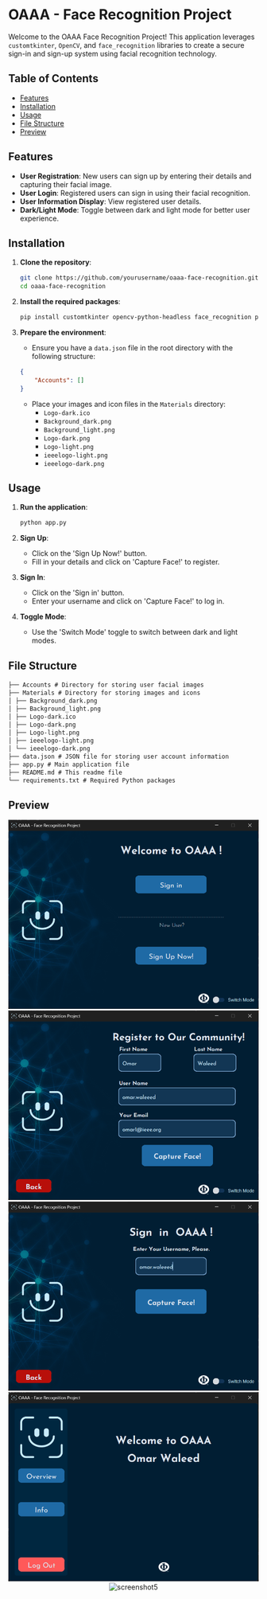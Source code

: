 # OAAA - Face Recognition Project

Welcome to the OAAA Face Recognition Project! This application leverages `customtkinter`, `OpenCV`, and `face_recognition` libraries to create a secure sign-in and sign-up system using facial recognition technology.

## Table of Contents
- [Features](#features)
- [Installation](#installation)
- [Usage](#usage)
- [File Structure](#file-structure)
- [Preview](#preview)

## Features

- **User Registration**: New users can sign up by entering their details and capturing their facial image.
- **User Login**: Registered users can sign in using their facial recognition.
- **User Information Display**: View registered user details.
- **Dark/Light Mode**: Toggle between dark and light mode for better user experience.

## Installation

1. **Clone the repository**:
    ```bash
    git clone https://github.com/yourusername/oaaa-face-recognition.git
    cd oaaa-face-recognition
    ```

2. **Install the required packages**:
    ```bash
    pip install customtkinter opencv-python-headless face_recognition pillow
    ```

3. **Prepare the environment**:
    - Ensure you have a `data.json` file in the root directory with the following structure:
    ```json
    {
        "Accounts": []
    }
    ```
    - Place your images and icon files in the `Materials` directory:
        - `Logo-dark.ico`
        - `Background_dark.png`
        - `Background_light.png`
        - `Logo-dark.png`
        - `Logo-light.png`
        - `ieeelogo-light.png`
        - `ieeelogo-dark.png`

## Usage

1. **Run the application**:
    ```bash
    python app.py
    ```

2. **Sign Up**:
    - Click on the 'Sign Up Now!' button.
    - Fill in your details and click on 'Capture Face!' to register.

3. **Sign In**:
    - Click on the 'Sign in' button.
    - Enter your username and click on 'Capture Face!' to log in.

4. **Toggle Mode**:
    - Use the 'Switch Mode' toggle to switch between dark and light modes.

## File Structure
```│
├── Accounts # Directory for storing user facial images
├── Materials # Directory for storing images and icons
│ ├── Background_dark.png
│ ├── Background_light.png
│ ├── Logo-dark.ico
│ ├── Logo-dark.png
│ ├── Logo-light.png
│ ├── ieeelogo-light.png
│ └── ieeelogo-dark.png
├── data.json # JSON file for storing user account information
├── app.py # Main application file
├── README.md # This readme file
└── requirements.txt # Required Python packages
```

## Preview
<div align="center"> 
<!--Screen our app  -->
  <img src="/Screenshots/1.png" alt="screenshot1" />
  <img src="/Screenshots/2.png" alt="screenshot2" />
  <img src="/Screenshots/3.png" alt="screenshot3" />
  <img src="/Screenshots/4.png" alt="screenshot4" />
  <img src="/Screenshots/5.png" alt="screenshot5" />
</div>

